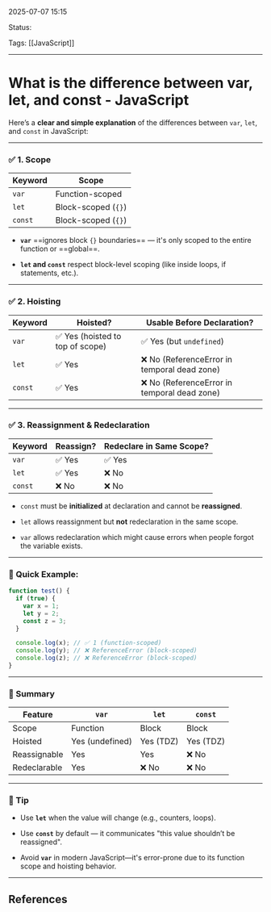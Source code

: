
2025-07-07 15:15

Status:

Tags: [[JavaScript]]

---
# What is the difference between var, let, and const - JavaScript
Here’s a **clear and simple explanation** of the differences between `var`, `let`, and `const` in JavaScript:

---

### ✅ 1. **Scope**

|Keyword|Scope|
|---|---|
|`var`|Function-scoped|
|`let`|Block-scoped (`{}`)|
|`const`|Block-scoped (`{}`)|

- **`var`** ==ignores block `{}` boundaries== — it's only scoped to the entire function or ==global==.
    
- **`let` and `const`** respect block-level scoping (like inside loops, if statements, etc.).
    

---

### ✅ 2. **Hoisting**

| Keyword | Hoisted?                        | Usable Before Declaration?                  |
| ------- | ------------------------------- | ------------------------------------------- |
| `var`   | ✅ Yes (hoisted to top of scope) | ✅ Yes (but `undefined`)                     |
| `let`   | ✅ Yes                           | ❌ No (ReferenceError in temporal dead zone) |
| `const` | ✅ Yes                           | ❌ No (ReferenceError in temporal dead zone) |

---

### ✅ 3. **Reassignment & Redeclaration**

| Keyword | Reassign? | Redeclare in Same Scope? |
| ------- | --------- | ------------------------ |
| `var`   | ✅ Yes     | ✅ Yes                    |
| `let`   | ✅ Yes     | ❌ No                     |
| `const` | ❌ No      | ❌ No                     |

- `const` must be **initialized** at declaration and cannot be **reassigned**.
    
- `let` allows reassignment but **not** redeclaration in the same scope.

- `var` allows redeclaration which might cause errors when people forgot the variable exists.

---

### 🧠 Quick Example:

```javascript
function test() {
  if (true) {
    var x = 1;
    let y = 2;
    const z = 3;
  }

  console.log(x); // ✅ 1 (function-scoped)
  console.log(y); // ❌ ReferenceError (block-scoped)
  console.log(z); // ❌ ReferenceError (block-scoped)
}
```

---

### 🔑 Summary

| Feature      | `var`           | `let`     | `const`   |
| ------------ | --------------- | --------- | --------- |
| Scope        | Function        | Block     | Block     |
| Hoisted      | Yes (undefined) | Yes (TDZ) | Yes (TDZ) |
| Reassignable | Yes             | Yes       | ❌ No      |
| Redeclarable | Yes             | ❌ No      | ❌ No      |

---

### 📌 Tip

- Use **`let`** when the value will change (e.g., counters, loops).
    
- Use **`const`** by default — it communicates "this value shouldn’t be reassigned".
    
- Avoid **`var`** in modern JavaScript—it's error-prone due to its function scope and hoisting behavior.
    


---
## References